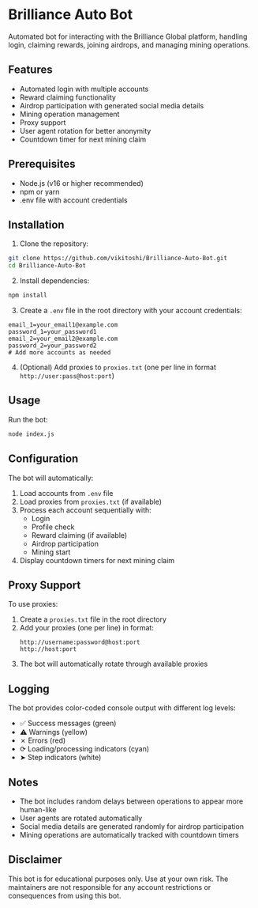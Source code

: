 # Brilliance Auto Bot

Automated bot for interacting with the Brilliance Global platform, handling login, claiming rewards, joining airdrops, and managing mining operations.

## Features

- Automated login with multiple accounts
- Reward claiming functionality
- Airdrop participation with generated social media details
- Mining operation management
- Proxy support
- User agent rotation for better anonymity
- Countdown timer for next mining claim

## Prerequisites

- Node.js (v16 or higher recommended)
- npm or yarn
- .env file with account credentials

## Installation

1. Clone the repository:
```bash
git clone https://github.com/vikitoshi/Brilliance-Auto-Bot.git
cd Brilliance-Auto-Bot
```

2. Install dependencies:
```bash
npm install
```

3. Create a `.env` file in the root directory with your account credentials:
```env
email_1=your_email1@example.com
password_1=your_password1
email_2=your_email2@example.com
password_2=your_password2
# Add more accounts as needed
```

4. (Optional) Add proxies to `proxies.txt` (one per line in format `http://user:pass@host:port`)

## Usage

Run the bot:
```bash
node index.js
```

## Configuration

The bot will automatically:
1. Load accounts from `.env` file
2. Load proxies from `proxies.txt` (if available)
3. Process each account sequentially with:
   - Login
   - Profile check
   - Reward claiming (if available)
   - Airdrop participation
   - Mining start
4. Display countdown timers for next mining claim

## Proxy Support

To use proxies:
1. Create a `proxies.txt` file in the root directory
2. Add your proxies (one per line) in format:
   ```
   http://username:password@host:port
   http://host:port
   ```
3. The bot will automatically rotate through available proxies

## Logging

The bot provides color-coded console output with different log levels:
- ✅ Success messages (green)
- ⚠ Warnings (yellow)
- ✗ Errors (red)
- ⟳ Loading/processing indicators (cyan)
- ➤ Step indicators (white)

## Notes

- The bot includes random delays between operations to appear more human-like
- User agents are rotated automatically
- Social media details are generated randomly for airdrop participation
- Mining operations are automatically tracked with countdown timers

## Disclaimer

This bot is for educational purposes only. Use at your own risk. The maintainers are not responsible for any account restrictions or consequences from using this bot.
